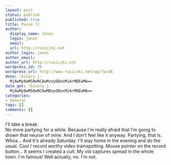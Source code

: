 ```yaml
---
layout: post
status: publish
published: true
title: Pause ][
author:
  display_name: Janos
  login: janos
  email: 
  url: http://rusiczki.net
author_login: janos
author_email: 
author_url: http://rusiczki.net
wordpress_id: 36
wordpress_url: http://www.rusiczki.net/wp/?p=36
date: !binary |-
  MjAwMy0wMS0wNCAwMzoyODoxMiArMDEwMA==
date_gmt: !binary |-
  MjAwMy0wMS0wNCAwMDoyODoxMiArMDEwMA==
categories:
- General
tags: []
comments: []
---
```

<p>I'll take a break.<br />
No more partying for a while. Because I'm really afraid that I'm going to drown that neuron of mine. And I don't feel like it anyway. Partying, that is.<br />
Whoa... And it's already Saturday. I'll stay home in the evening and do the usual. Cool / record worthy video trainspotting. Mouse pointer on the record button... It seems I created a cult. My vid captures spread in the whole town. I'm famous! Well actually, no. I'm not.</p>

